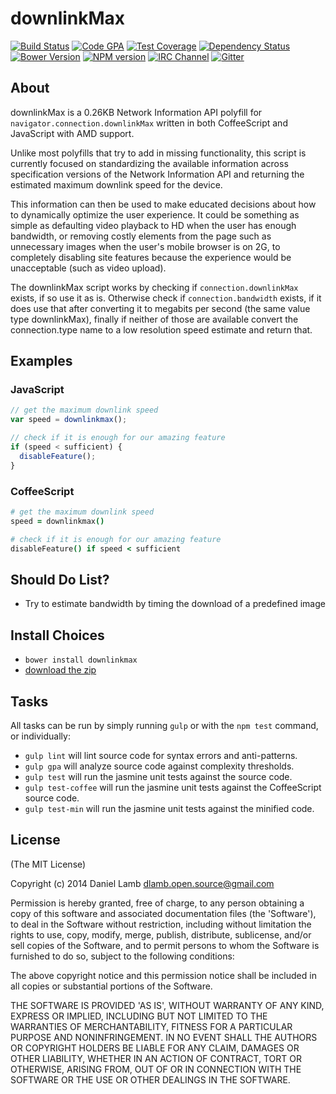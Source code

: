 # downlinkMax
[![Build Status][build-image]][build-url]
[![Code GPA][gpa-image]][gpa-url]
[![Test Coverage][coverage-image]][coverage-url]
[![Dependency Status][depstat-image]][depstat-url]
[![Bower Version][bower-image]][bower-url]
[![NPM version][npm-image]][npm-url]
[![IRC Channel][irc-image]][irc-url]
[![Gitter][gitter-image]][gitter-url]

## About

downlinkMax is a 0.26KB Network Information API polyfill for `navigator.connection.downlinkMax` written in both CoffeeScript and JavaScript with AMD support.

Unlike most polyfills that try to add in missing functionality, this script is currently focused on standardizing the available information across specification versions of the Network Information API and returning the estimated maximum downlink speed for the device.

This information can then be used to make educated decisions about how to dynamically optimize the user experience. It could be something as simple as defaulting video playback to HD when the user has enough bandwidth, or removing costly elements from the page such as unnecessary images when the user's mobile browser is on 2G, to completely disabling site features because the experience would be unacceptable (such as video upload).

The downlinkMax script works by checking if `connection.downlinkMax` exists, if so use it as is. Otherwise check if `connection.bandwidth` exists, if it does use that after converting it to megabits per second (the same value type downlinkMax), finally if neither of those are available convert the connection.type name to a low resolution speed estimate and return that.

## Examples

### JavaScript

```JavaScript
// get the maximum downlink speed
var speed = downlinkmax();

// check if it is enough for our amazing feature
if (speed < sufficient) {
  disableFeature();
}
```

### CoffeeScript

```CoffeeScript
# get the maximum downlink speed
speed = downlinkmax()

# check if it is enough for our amazing feature
disableFeature() if speed < sufficient
```

## Should Do List?

  * Try to estimate bandwidth by timing the download of a predefined image

## Install Choices
- `bower install downlinkmax`
- [download the zip](https://github.com/daniellmb/downlinkmax/archive/master.zip)

## Tasks

All tasks can be run by simply running `gulp` or with the `npm test` command, or individually:

  * `gulp lint` will lint source code for syntax errors and anti-patterns.
  * `gulp gpa` will analyze source code against complexity thresholds.
  * `gulp test` will run the jasmine unit tests against the source code.
  * `gulp test-coffee` will run the jasmine unit tests against the CoffeeScript source code.
  * `gulp test-min` will run the jasmine unit tests against the minified code.

## License

(The MIT License)

Copyright (c) 2014 Daniel Lamb dlamb.open.source@gmail.com

Permission is hereby granted, free of charge, to any person obtaining
a copy of this software and associated documentation files (the
'Software'), to deal in the Software without restriction, including
without limitation the rights to use, copy, modify, merge, publish,
distribute, sublicense, and/or sell copies of the Software, and to
permit persons to whom the Software is furnished to do so, subject to
the following conditions:

The above copyright notice and this permission notice shall be
included in all copies or substantial portions of the Software.

THE SOFTWARE IS PROVIDED 'AS IS', WITHOUT WARRANTY OF ANY KIND,
EXPRESS OR IMPLIED, INCLUDING BUT NOT LIMITED TO THE WARRANTIES OF
MERCHANTABILITY, FITNESS FOR A PARTICULAR PURPOSE AND NONINFRINGEMENT.
IN NO EVENT SHALL THE AUTHORS OR COPYRIGHT HOLDERS BE LIABLE FOR ANY
CLAIM, DAMAGES OR OTHER LIABILITY, WHETHER IN AN ACTION OF CONTRACT,
TORT OR OTHERWISE, ARISING FROM, OUT OF OR IN CONNECTION WITH THE
SOFTWARE OR THE USE OR OTHER DEALINGS IN THE SOFTWARE.



[build-url]: https://travis-ci.org/daniellmb/downlinkMax
[build-image]: http://img.shields.io/travis/daniellmb/downlinkMax.png

[gpa-url]: https://codeclimate.com/github/daniellmb/downlinkMax
[gpa-image]: https://codeclimate.com/github/daniellmb/downlinkMax.png

[coverage-url]: https://codeclimate.com/github/daniellmb/downlinkMax/code?sort=covered_percent&sort_direction=desc
[coverage-image]: https://codeclimate.com/github/daniellmb/downlinkMax/coverage.png

[depstat-url]: https://david-dm.org/daniellmb/downlinkmax
[depstat-image]: https://david-dm.org/daniellmb/downlinkmax.png?theme=shields.io

[issues-url]: https://github.com/daniellmb/downlinkmax/issues
[issues-image]: http://img.shields.io/github/issues/daniellmb/downlinkmax.png

[bower-url]: http://bower.io/search/?q=downlinkmax
[bower-image]: https://badge.fury.io/bo/downlinkmax.png

[downloads-url]: https://www.npmjs.org/package/downlinkmax
[downloads-image]: http://img.shields.io/npm/dm/downlinkmax.png

[npm-url]: https://www.npmjs.org/package/downlinkmax
[npm-image]: https://badge.fury.io/js/downlinkmax.png

[irc-url]: http://webchat.freenode.net/?channels=downlinkmax
[irc-image]: http://img.shields.io/badge/irc-%23downlinkmax-brightgreen.png

[gitter-url]: https://gitter.im/daniellmb/downlinkMax
[gitter-image]: http://img.shields.io/badge/gitter-daniellmb/downlinkmax-brightgreen.png

[tip-url]: https://www.gittip.com/daniellmb
[tip-image]: http://img.shields.io/gittip/daniellmb.png
